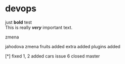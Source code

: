 # devops

just **bold** test  
This is really ***very*** important text.

zmena

jahodova zmena
fruits added
extra added
plugins added

[*] fixed 1, 2
added cars
issue 6 closed
master

